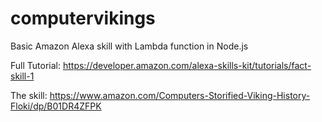 # computervikings

Basic Amazon Alexa skill with Lambda function in Node.js

Full Tutorial:
https://developer.amazon.com/alexa-skills-kit/tutorials/fact-skill-1

The skill:
https://www.amazon.com/Computers-Storified-Viking-History-Floki/dp/B01DR4ZFPK
